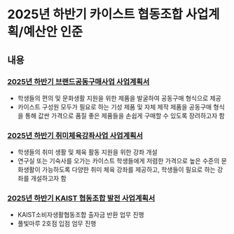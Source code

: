 2025년 하반기 카이스트 협동조합 사업계획/예산안 인준
===

## 내용

### [2025년 하반기 브랜드공동구매사업 사업계획서](협동조합_브랜드공동구매_사업계획서_2025_2R.md)
- 학생들의 편의 및 문화생활 지원을 위한 제품을 발굴하여 공동구매 형식으로 제공
- 카이스트 구성원 모두가 필요로 하는 기성 제품 및 자체 제작 제품을 공동구매 형식을 통해 값싼 가격으로 품질 좋은 제품들을 손쉽게 구매할 수 있도록 장려하고자 함


### [2025년 하반기 취미체육강좌사업 사업계획서](협동조합_취미체육_사업계획서_2025_2R.md)
- 학생들의 취미 생활 및 체육 활동 지원을 위한 강좌 개설
- 연구실 또는 기숙사를 오가는 카이스트 학생들에게 저렴한 가격으로 높은 수준의 문화생활이 가능하도록 다양한 취미 체육 강좌를 제공하고, 학생들이 필요로 하는 강좌를 개설하고자 함

### [2025년 하반기 KAIST 협동조합 발전 사업계획서](협동조합_발전_사업계획서_2025_2R.md)
- KAIST소비자생활협동조합 출자금 반환 업무 진행
- 풀빛마루 2호점 입점 엄무 진행

